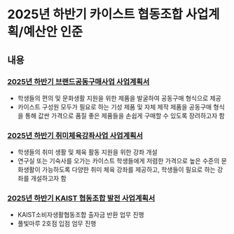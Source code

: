 2025년 하반기 카이스트 협동조합 사업계획/예산안 인준
===

## 내용

### [2025년 하반기 브랜드공동구매사업 사업계획서](협동조합_브랜드공동구매_사업계획서_2025_2R.md)
- 학생들의 편의 및 문화생활 지원을 위한 제품을 발굴하여 공동구매 형식으로 제공
- 카이스트 구성원 모두가 필요로 하는 기성 제품 및 자체 제작 제품을 공동구매 형식을 통해 값싼 가격으로 품질 좋은 제품들을 손쉽게 구매할 수 있도록 장려하고자 함


### [2025년 하반기 취미체육강좌사업 사업계획서](협동조합_취미체육_사업계획서_2025_2R.md)
- 학생들의 취미 생활 및 체육 활동 지원을 위한 강좌 개설
- 연구실 또는 기숙사를 오가는 카이스트 학생들에게 저렴한 가격으로 높은 수준의 문화생활이 가능하도록 다양한 취미 체육 강좌를 제공하고, 학생들이 필요로 하는 강좌를 개설하고자 함

### [2025년 하반기 KAIST 협동조합 발전 사업계획서](협동조합_발전_사업계획서_2025_2R.md)
- KAIST소비자생활협동조합 출자금 반환 업무 진행
- 풀빛마루 2호점 입점 엄무 진행

